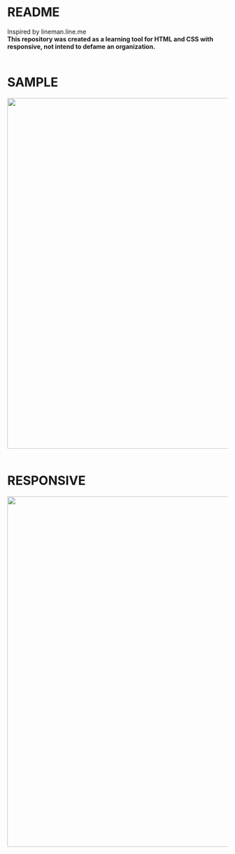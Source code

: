 # README
Inspired by lineman.line.me<br>
**This repository was created as a learning tool for HTML and CSS with responsive, not intend to defame an organization.**<br><br>
# SAMPLE
  <img src="https://github.com/borboom33508/responsive-site/blob/master/assets/sample/full-screen.png" width="800"><br><br>
  
# RESPONSIVE
  <img src="https://github.com/borboom33508/responsive-site/blob/master/assets/sample/responsive-screen.png" width="800"><br><br>



